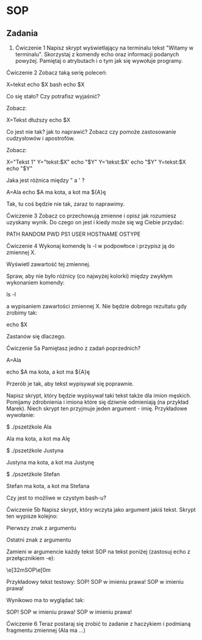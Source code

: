 # SOP

## Zadania

  1. Ćwiczenie 1
Napisz skrypt wyświetlający na terminalu tekst "Witamy w terminalu". Skorzystaj z komendy echo oraz informacji podanych powyżej. Pamiętaj o atrybutach i o tym jak się wywołuje programy.

Ćwiczenie 2
Zobacz taką serię poleceń:

X=tekst
echo $X
bash
echo $X

Co się stało? Czy potrafisz wyjaśnić?



Zobacz:

X=Tekst dłuższy
echo $X

Co jest nie tak? jak to naprawić? Zobacz czy pomoże zastosowanie cudzysłowów i apostrofów.



Zobacz:

X="Tekst 1"
Y="tekst:$X"
echo "$Y"
Y='tekst:$X'
echo "$Y"
Y=tekst:$X
echo "$Y"

Jaka jest różnica między " a ' ?



A=Ala
echo $A ma kota, a kot ma ${A}ę

Tak, tu coś będzie nie tak, zaraz to naprawimy.

Ćwiczenie 3
Zobacz co przechowują zmienne i opisz jak rozumiesz uzyskany wynik. Do czego on jest i kiedy może się wg Ciebie przydać:

PATH
RANDOM
PWD
PS1
USER
HOSTNAME
OSTYPE

Ćwiczenie 4
Wykonaj komendę ls -l w podpowłoce i przypisz ją do zmiennej X.

Wyświetl zawartość tej zmiennej.

Spraw, aby nie było różnicy (co najwyżej kolorki) między zwykłym wykonaniem komendy:

ls -l

a wypisaniem zawartości zmiennej X. Nie będzie dobrego rezultatu gdy zrobimy tak:

echo $X

Zastanów się dlaczego.

Ćwiczenie 5a
Pamiętasz jedno z zadań poprzednich?

A=Ala

echo $A ma kota, a kot ma ${A}ę

Przerób je tak, aby tekst wypisywał się poprawnie.

Napisz skrypt, który będzie wypisywał taki tekst także dla imion męskich. Pomijamy zdrobnienia i imiona które się dziwnie odmieniają (na przykład Marek). Niech skrypt ten przyjmuje jeden argument - imię. Przykładowe wywołanie:

$ ./pszetżkole Ala

Ala ma kota, a kot ma Alę

$ ./pszetżkole Justyna

Justyna ma kota, a kot ma Justynę

$ ./pszetżkole Stefan

Stefan ma kota, a kot ma Stefana

Czy jest to możliwe w czystym bash-u?

Ćwiczenie 5b
Napisz skrypt, który wczyta jako argument jakiś tekst. Skrypt ten wypisze kolejno:

Pierwszy znak z argumentu

Ostatni znak z argumentu

Zamieni w argumencie każdy tekst SOP na tekst poniżej (zastosuj echo z przełącznikiem -e):

\e[32mSOP\e[0m

Przykładowy tekst testowy:
SOP! SOP w imieniu prawa! SOP w imieniu prawa!

Wynikowo ma to wyglądać tak:

SOP! SOP w imieniu prawa! SOP w imieniu prawa!

Ćwiczenie 6
Teraz postaraj się zrobić to zadanie z haczykiem i podmianą fragmentu zmiennej (Ala ma ...)
